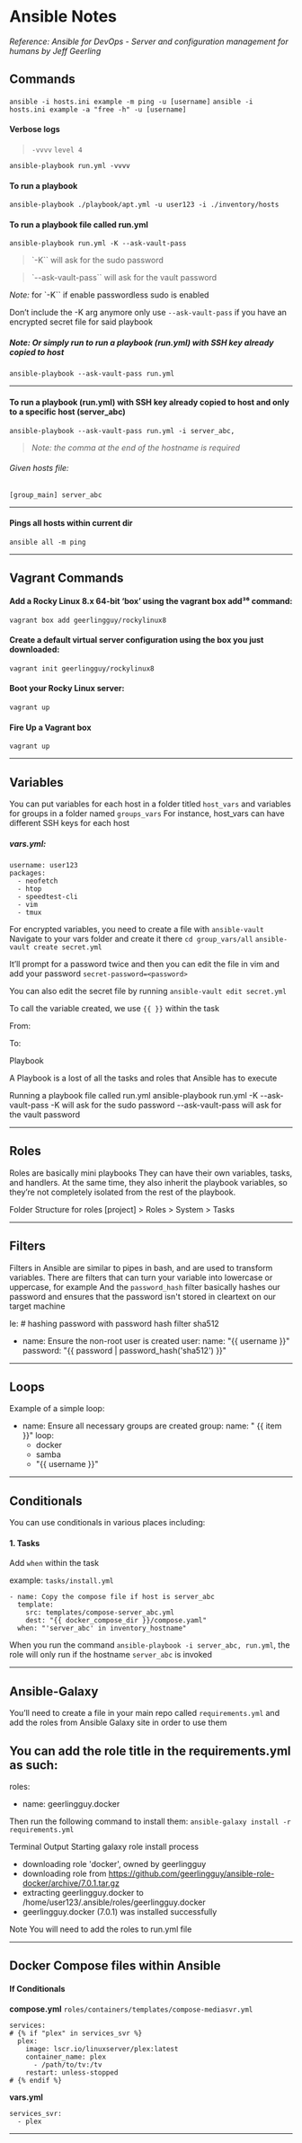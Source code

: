# Ansible Notes 
*Reference: Ansible for DevOps - Server and configuration management for humans by Jeff Geerling*

## Commands
`ansible -i hosts.ini example -m ping -u [username]`
`ansible -i hosts.ini example -a "free -h" -u [username]`

#### Verbose logs
> `-vvvv` `level 4`

`ansible-playbook run.yml -vvvv` 

#### To run a playbook
`ansible-playbook ./playbook/apt.yml -u user123 -i ./inventory/hosts`

#### To run a playbook file called run.yml
`ansible-playbook run.yml -K --ask-vault-pass`
>`-K`` will ask for the sudo password

>`--ask-vault-pass`` will ask for the vault password

*Note:* for `-K`` if enable passwordless sudo is enabled 

Don’t include the -K arg anymore only use `--ask-vault-pass` if you have an encrypted secret file for said playbook

##### Note: Or simply run to run a playbook (run.yml) with SSH key already copied to host
`ansible-playbook --ask-vault-pass run.yml`

___
#### To run a playbook (run.yml) with SSH key already copied to host and only to a specific host (server_abc) 
`ansible-playbook --ask-vault-pass run.yml -i server_abc,`
> *Note: the comma at the end of the hostname is required*

###### Given hosts file:

`[group_main]
server_abc`

___
#### Pings all hosts within current dir
`ansible all -m ping`

___

## Vagrant Commands
#### Add a Rocky Linux 8.x 64-bit ‘box’ using the vagrant box add³⁶ command:
`vagrant box add geerlingguy/rockylinux8`

#### Create a default virtual server configuration using the box you just downloaded:
`vagrant init geerlingguy/rockylinux8`

#### Boot your Rocky Linux server: 
`vagrant up`
#### Fire Up a Vagrant box
`vagrant up`

___ 

## Variables

You can put variables for each host in a folder titled `host_vars` and variables for groups in a folder named `groups_vars`
For instance, host_vars can have different SSH keys for each host

##### vars.yml:
```
username: user123
packages:
  - neofetch
  - htop
  - speedtest-cli
  - vim
  - tmux
```


For encrypted variables, you need to create a file with `ansible-vault`
Navigate to your vars folder and create it there
`cd group_vars/all`
`ansible-vault create secret.yml`

It’ll prompt for a password twice and then you can edit the file in vim and add your password
`secret-password=<password>`

You can also edit the secret file by running
`ansible-vault edit secret.yml`

To call the variable created, we use `{{ }}` within the task

From:


To:


Playbook

A Playbook is a lost of all the tasks and roles that Ansible has to execute

Running a playbook file called run.yml
ansible-playbook run.yml -K --ask-vault-pass
-K will ask for the sudo password
--ask-vault-pass will ask for the vault password

___

## Roles
Roles are basically mini playbooks
They can have their own variables, tasks, and handlers.
At the same time, they also inherit the playbook variables, so they’re
not completely isolated from the rest of the playbook.

Folder Structure for roles
[project] > Roles > System > Tasks 

___ 

## Filters
Filters in Ansible are similar to pipes in bash, and are used to
transform variables.
There are filters that can turn your variable into lowercase
or uppercase, for example
And the `password_hash` filter basically hashes our password
and ensures that the password isn't  stored in cleartext on our target machine

Ie: # hashing password with password hash filter sha512 
- name: Ensure the non-root user is created
 user:
   name: "{{ username }}"
   password: "{{ password | password_hash('sha512') }}"
___ 

## Loops

Example of a simple loop: 
- name: Ensure all necessary groups are created
 group:
   name: " {{ item }}"
 loop:
   - docker
   - samba
   - "{{ username }}"
___

## Conditionals

You can use conditionals in various places including:

#### 1. Tasks 
Add `when` within the task

example: `tasks/install.yml`
```
- name: Copy the compose file if host is server_abc
  template: 
    src: templates/compose-server_abc.yml
    dest: "{{ docker_compose_dir }}/compose.yaml"
  when: "'server_abc' in inventory_hostname"
```

When you run the command `ansible-playbook -i server_abc, run.yml`, the role will only run if the hostname `server_abc` is invoked
___

## Ansible-Galaxy

You’ll need to create a file in your main repo called `requirements.yml` and add the roles from Ansible Galaxy site in order to use them

You can add the role title in the requirements.yml as such:
---
roles:
- name: geerlingguy.docker

Then run the following command to install them:
`ansible-galaxy install -r requirements.yml`

Terminal Output
Starting galaxy role install process
- downloading role 'docker', owned by geerlingguy
- downloading role from https://github.com/geerlingguy/ansible-role-docker/archive/7.0.1.tar.gz
- extracting geerlingguy.docker to /home/user123/.ansible/roles/geerlingguy.docker
- geerlingguy.docker (7.0.1) was installed successfully

Note
You will need to add the roles to run.yml file


____

## Docker Compose files within Ansible

#### If Conditionals


**compose.yml** `roles/containers/templates/compose-mediasvr.yml`
```
services: 
# {% if "plex" in services_svr %}
  plex:
    image: lscr.io/linuxserver/plex:latest
    container_name: plex
      - /path/to/tv:/tv
    restart: unless-stopped
# {% endif %}
```

**vars.yml** 
```
services_svr:
  - plex
```

___